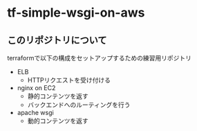 # tf-simple-wsgi-on-aws

## このリポジトリについて

terraformで以下の構成をセットアップするための練習用リポジトリ

* ELB
  * HTTPリクエストを受け付ける
* nginx on EC2
  * 静的コンテンツを返す
  * バックエンドへのルーティングを行う
* apache wsgi
  * 動的コンテンツを返す
